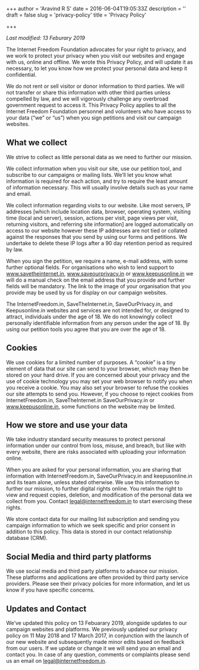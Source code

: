 +++
author = 'Aravind R S'
date = 2016-06-04T19:05:33Z
description = ''
draft = false
slug = 'privacy-policy'
title = 'Privacy Policy'

+++


_Last modified: 13 Feburary 2019_

The Internet Freedom Foundation advocates for your right to privacy, and we work to protect your privacy when you visit our websites and engage with us, online and offline. We wrote this Privacy Policy, and will update it as necessary, to let you know how we protect your personal data and keep it confidential.

We do not rent or sell visitor or donor information to third parties. We will not transfer or share this information with other third parties unless compelled by law, and we will vigorously challenge any overbroad government request to access it. This Privacy Policy applies to all the Internet Freedom Foundation personnel and volunteers who have access to your data (“we” or “us”) when you sign petitions and visit our campaign websites.

## What we collect

We strive to collect as little personal data as we need to further our mission.

We collect information when you visit our site, use our petition tool, and subscribe to our campaigns or mailing lists. We’ll let you know what information is required for each action, and try to require the least amount of information necessary. This will usually involve details such as your name and email.

We collect information regarding visits to our website. Like most servers, IP addresses [which include location data, browser, operating system, visiting time (local and server), session, actions per visit, page views per visit, returning visitors, and referring site information] are logged automatically on access to our website however these IP addresses are not tied or collated against the responses that you send by using our forms and petitions. We undertake to delete these IP logs after a 90 day retention period as required by law.

When you sign the petition, we require a name, e-mail address, with some further optional fields. For organisations who wish to lend support to www.savetheinternet.in, www.saveourprivacy.in or www.keepusonline.in we will do a manual check on the email address that you provide and further fields will be mandatory. The link to the image of your organisation that you provide may be used by us for display on our campaign websites.

The InternetFreedom.in, SaveTheInternet.in, SaveOurPrivacy.in, and Keepusonline.in websites and services are not intended for, or designed to attract, individuals under the age of 18. We do not knowingly collect personally identifiable information from any person under the age of 18. By using our petition tools you agree that you are over the age of 18.

## Cookies

We use cookies for a limited number of purposes. A “cookie” is a tiny element of data that our site can send to your browser, which may then be stored on your hard drive. If you are concerned about your privacy and the use of cookie technology you may set your web browser to notify you when you receive a cookie. You may also set your browser to refuse the cookies our site attempts to send you. However, if you choose to reject cookies from InternetFreedom.in, SaveTheInternet.in SaveOurPrivacy.in or www.keepusonline.in, some functions on the website may be limited.

## How we store and use your data

We take industry standard security measures to protect personal information under our control from loss, misuse, and breach, but like with every website, there are risks associated with uploading your information online.

When you are asked for your personal information, you are sharing that information with InternetFreedom.in, SaveOurPrivacy.in and keepusonline.in and its team alone, unless stated otherwise. We use this information to further our mission, to further digital rights online. You retain the right to view and request copies, deletion, and modification of the personal data we collect from you. Contact [legal@internetfreedom.in](mailto:legal@internetfreedom.in) to start exercising these rights.

We store contact data for our mailing list subscription and sending you campaign information to which we seek specific and prior consent in addition to this policy. This data is stored in our contact relationship database (CRM).

## Social Media and third party platforms

We use social media and third party platforms to advance our mission. These platforms and applications are often provided by third party service providers. Please see their privacy policies for more information, and let us know if you have specific concerns.

## Updates and Contact

We’ve updated this policy on 13 Febuarary 2019, alongside updates to our campaign websites and platforms. We previously updated our privacy policy on 11 May 2018 and 17 March 2017, in conjunction with the launch of our new website and subsequently made minor edits based on feedback from our users. If we update or change it we will send you an email and contact you. In case of any question, comments or complaints please send us an email on [legal@internetfreedom.in](mailto:legal@internetfreedom.in).

